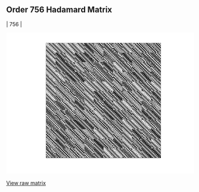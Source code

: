## Order 756 Hadamard Matrix

| 756 |

<img src="756.png" class="img-responsive" alt=""> 

[View raw matrix](order756.txt)
